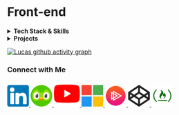 # Front-end

<details>
  <summary><strong>Tech Stack & Skills</strong></summary>

  - **Languages**: Node.js, Python, JavaScript, TypeScript
  - **Front-end Frameworks**: React Native, React.js, Angular, Vue.js, Svelte, Ember.js
  - **UI Libraries**: Angular Material, Vuetify, Quasar
  - **Styling**: CSS, Stylus, Sass, Less, Tailwind CSS
  - **Templating**: HTML5, Pug.js, Jade.js, Semantic HTML
  - **Design & Development**: UX/UI Design, Mobile First, Responsive Design, a11y (Accessibility), i18n (Internationalization)

</details>

<details>
  <summary><strong>Projects</strong></summary>

  - **💻 Business Development**: [Criar.Art](https://criar.art)
  - **💰 Wallet Digital**: A financial management app for [Web](https://walletdigitalz.web.app) and [Android](https://play.google.com/store/apps/details?id=com.criar.art.walletdigitalzapp)
  - **🛠️ Command-line Tool**: [Gitmen on PyPI](https://pypi.org/project/gitmen) - A tool to streamline Git operations
  - **📱 i18n React Native App**: [App Internationalization](https://github.com/livresaber/app-internationalization)
  - **📄 Resume Generator**: [Create Curriculum](https://criar-curriculo.web.app?lang=en-US) - Build resumes directly from the browser
  - **📖 Contact Management App**: [Contact Vue Book](https://contact-vue-book.web.app)
  - **🌍 Worldwide Life Prevention**: [Save-Our-Soul](https://lucasferreiralimax.github.io/save-our-soul) - A global contact list for life-saving resources
  - **📝 Notes Application**: [Keep Cybernetically](https://keep-cybernetically.web.app)
  - **🖼️ [Up Window Angular](https://up-window-angular.web.app)**: A modern UI component designed for Angular
  - **✨ Tech Logo Libraries**: [Angular](https://angular-techs-logos.web.app), [Vue](https://vue-techs-logos.web.app), [React](https://react-techs-logos.web.app), [React Native](https://www.npmjs.com/package/react-native-techs-logos)
  - **💡 Dark Mode Libraries**: [Vue](https://darkmode-vue.web.app), [Angular](https://darkmode-angular.web.app), [React](https://darkmode-react.web.app)
  - **↔️ SlideContent Component**: [React](https://slidecontent-reactjs.web.app), [Vue](https://slidecontent-vuejs.web.app), [Angular](https://slidecontent-angularjs.web.app), [Ember](https://slidecontent-ember.web.app)
  - **📚 Google Interface Clones**: [React.js](https://github.com/lucasferreiralimax/google-react), [Angular](https://github.com/lucasferreiralimax/google-angular), [Vue.js](https://github.com/lucasferreiralimax/google-vue), [Svelte](https://github.com/lucasferreiralimax/google-svelte)
  - **♿ Accessibility Projects (VLibras)**:
    - [Angular VLibras](https://angular-vlibras.web.app)
    - [React VLibras](https://react-vlibras.web.app)
  - **📘 Facebook Interface Clones**:
    - [Facebook Interface with Angular (Archived)](https://angular-facebook.web.app)
    - [New Facebook Interface with Angular (Archived)](https://angular-facebook-new.web.app)
</details>

[![Lucas github activity graph](https://github-readme-activity-graph.vercel.app/graph?username=lucasferreiralimax&bg_color=0a0c10&color=dedede&line=00ff4c&point=00d636&area=true&hide_border=true)](https://www.linkedin.com/in/lucasferreiralimax)

### Connect with Me
<a href="https://www.linkedin.com/in/lucasferreiralimax" target="_blank">
  <img alt="Lucas Ferreira LinkedIn" width="50px" src="https://raw.githubusercontent.com/lucasferreiralimax/lucasferreiralimax/master/assets/linkedin-logo.svg" />
</a>

<a href="https://www.duolingo.com/profile/ferreiralimax" target="_blank">
  <img alt="Lucas Ferreira Duolingo" width="50px" src="https://raw.githubusercontent.com/lucasferreiralimax/lucasferreiralimax/master/assets/duolingo-logo.svg" />
</a>

<a href="https://www.youtube.com/channel/UCZBURloZW7kmNqzgPS9OHrA" target="_blank">
  <img alt="Lucas Ferreira YouTube" width="60px" src="https://raw.githubusercontent.com/lucasferreiralimax/lucasferreiralimax/master/assets/youtube-logo.svg" />
</a>

<a href="https://docs.microsoft.com/pt-br/users/lucasferreiralimax" target="_blank">
  <img alt="Lucas Ferreira Microsoft Docs" width="50px" src="https://raw.githubusercontent.com/lucasferreiralimax/lucasferreiralimax/master/assets/microsoft-logo.svg" />
</a>

<a href="https://app.pluralsight.com/profile/lucasferreiralimax" target="_blank">
  <img alt="Lucas Ferreira Pluralsight" width="50px" src="https://raw.githubusercontent.com/lucasferreiralimax/lucasferreiralimax/master/assets/pluralsight-logo.png" />
</a>

<a href="https://codepen.io/lucaslimax" target="_blank">
  <img alt="Lucas Ferreira Codepen" width="50px" src="https://raw.githubusercontent.com/lucasferreiralimax/lucasferreiralimax/master/assets/codepen-logo.svg" />
</a>

<a href="https://www.freecodecamp.org/lucasferreiralimax" target="_blank">
  <img alt="Lucas Ferreira FreeCodeCamp" width="50px" src="https://raw.githubusercontent.com/lucasferreiralimax/lucasferreiralimax/master/assets/freecodecamp-logo.png" />
</a>

